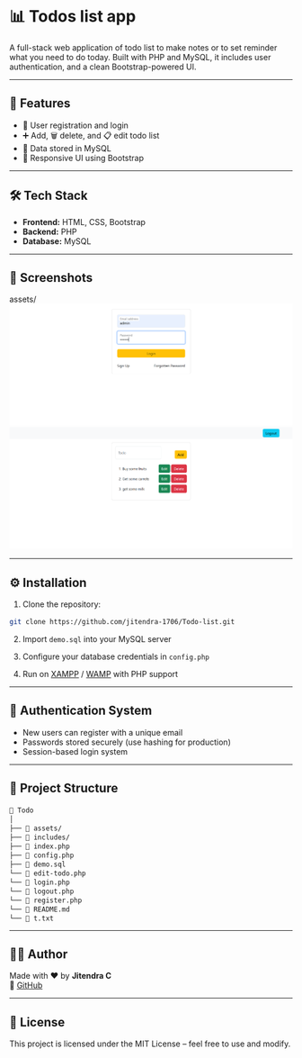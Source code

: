 # 📊 Todos list app

A full-stack web application of todo list to make notes or to set reminder what you need to do today. Built with PHP and MySQL, it includes user authentication, and a clean Bootstrap-powered UI.

---

## 🚀 Features

- 🔐 User registration and login
- ➕ Add, 🗑️ delete, and 📋 edit todo list
- 💾 Data stored in MySQL
- 🎨 Responsive UI using Bootstrap

---

## 🛠️ Tech Stack

- **Frontend:** HTML, CSS, Bootstrap
- **Backend:** PHP
- **Database:** MySQL

---

## 📸 Screenshots

assets/
![alt text](<assets/images/Screenshot 2025-04-14 221628.png>)
![alt text](<assets/images/Screenshot 2025-04-14 221729.png>)

---

## ⚙️ Installation

1. Clone the repository:
```bash
git clone https://github.com/jitendra-1706/Todo-list.git
```

2. Import `demo.sql` into your MySQL server

3. Configure your database credentials in `config.php`

4. Run on [XAMPP](https://www.apachefriends.org/) / [WAMP](http://www.wampserver.com/) with PHP support

---

## 🔐 Authentication System

- New users can register with a unique email
- Passwords stored securely (use hashing for production)
- Session-based login system

---

## 📂 Project Structure

```
📁 Todo
│
├── 📁 assets/
├── 📁 includes/
├── 📄 index.php
├── 📄 config.php
├── 📄 demo.sql
└── 📄 edit-todo.php
└── 📄 login.php
└── 📄 logout.php
└── 📄 register.php
└── 📄 README.md
└── 📄 t.txt
```

---

## 👨‍💻 Author

Made with ❤️ by **Jitendra C**  
🔗 [GitHub](https://github.com/Jitendra-1706)

---

## 📄 License

This project is licensed under the MIT License – feel free to use and modify.
